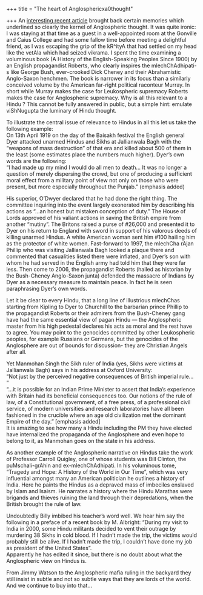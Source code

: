 +++
title = "The heart of Anglosphericxa0thought"

+++
An [interesting recent
article](http://www.city-journal.org/html/17_4_anglosphere.html) brought
back certain memories which underlined so clearly the kernel of
Anglospheric thought. It was quite ironic: I was staying at that time as
a guest in a well-appointed room at the Gonville and Caius College and
had some fallow time before meeting a delightful friend, as I was
escaping the grip of the kR^ityA that had settled on my head like the
vetAla which had seized vikrama. I spent the time examining a voluminous
book (A History of the English-Speaking Peoples Since 1900) by an
English propagandist Roberts, who clearly inspires the mlechChAdhipati-s
like George Bush, ever-crooked Dick Cheney and their Abrahamistic
Anglo-Saxon henchmen. The book is narrower in its focus than a similarly
conceived volume by the American far-right political raconteur Murray.
In short while Murray makes the case for Leukospheric supremacy Roberts
makes the case for Anglospheric supremacy. Why is all this relevant to a
Hindu ? This cannot be fully answered in public, but a simple hint:
emulate viShNugupta the luminary of Hindu thought.

To illustrate the central issue of relevance to Hindus in all this let
us take the following example:  
On 13th April 1919 on the day of the Baisakh festival the English
general Dyer attacked unarmed Hindus and Sikhs at Jallianwala Bagh with
the “weapons of mass destruction” of that era and killed about 500 of
them in the least (some estimates place the numbers much higher). Dyer’s
own words are the following:  
“I had made up my mind I would do all men to death… It was no longer a
question of merely dispersing the crowd, but one of producing a
sufficient moral effect from a military point of view not only on those
who were present, but more especially throughout the Punjab.” (emphasis
added)

His superior, O’Dwyer declared that he had done the right thing. The
committee inquiring into the event largely exonerated him by describing
his actions as “…an honest but mistaken conception of duty.” The House
of Lords approved of his valiant actions in saving the British empire
from another “mutiny”. The Britons raised a purse of \#26,000 and
presented it to Dyer on his return to England with sword in support of
his valorous deeds of killing unarmed Hindus. A white American woman
sent him \#100 hailing him as the protector of white women. Fast-forward
to 1997, the mlechCha rAjan Phillip who was visiting Jallianwala Bagh
looked a plaque there and commented that casualities listed there were
inflated, and Dyer’s son with whom he had served in the English army had
told him that they were far less. Then come to 2006, the propagandist
Roberts (hailed as historian by the Bush-Cheney Anglo-Saxon junta)
defended the massacre of Indians by Dyer as a necessary measure to
maintain peace. In fact he is seen paraphrasing Dyer’s own words.

Let it be clear to every Hindu, that a long line of illustrious
mlechChas starting from Kipling to Dyer to Churchill to the barbarian
prince Phillip to the propagandist Roberts or their admirers from the
Bush-Cheney gang have had the same essential view of pagan Hindu — the
Anglospheric master from his high pedestal declares his acts as moral
and the rest have to agree. You may point to the genocides committed by
other Leukospheric peoples, for example Russians or Germans, but the
genocides of the Anglosphere are out of bounds for discussion- they are
Christian Angels after all.

Yet Manmohan Singh the Sikh ruler of India (yes, Sikhs were victims at
Jallianwala Bagh) says in his address at Oxford University:  
“Not just by the perceived negative consequences of British imperial
rule… ”  
“…it is possible for an Indian Prime Minister to assert that India’s
experience with Britain had its beneficial consequences too. Our notions
of the rule of law, of a Constitutional government, of a free press, of
a professional civil service, of modern universities and research
laboratories have all been fashioned in the crucible where an age old
civilization met the dominant Empire of the day.” \[emphasis added\]  
It is amazing to see how many a Hindu including the PM they have elected
have internalized the propaganda of the Anglosphere and even hope to
belong to it, as Manmohan goes on the state in his address.

As another example of the Anglospheric narrative on Hindus take the work
of Professor Carroll Quigley, one of whose students was Bill Clinton,
the puMschali-grAhin and ex-mlechChAdhipati. In his voluminous tome,
“Tragedy and Hope: A History of the World in Our Time”, which was very
influential amongst many an American politician he outlines a history of
India. Here he paints the Hindus as a depraved mass of imbeciles
enslaved by Islam and Isaism. He narrates a history where the Hindu
Marathas were brigands and thieves ruining the land through their
depredations, when the British brought the rule of law.

Undoubtedly Billy imbibed his teacher’s word well. We hear him say the
following in a preface of a recent book by M. Albright: “During my visit
to India in 2000, some Hindu militants decided to vent their outrage by
murdering 38 Sikhs in cold blood. If I hadn’t made the trip, the victims
would probably still be alive. If I hadn’t made the trip, I couldn’t
have done my job as president of the United States”.  
Apparently he has edited it since, but there is no doubt about what the
Anglospheric view on Hindus is.

From Jimmy Watson to the Anglospheric mafia ruling in the backyard they
still insist in subtle and not so subtle ways that they are lords of the
world. And we continue to buy into that…

